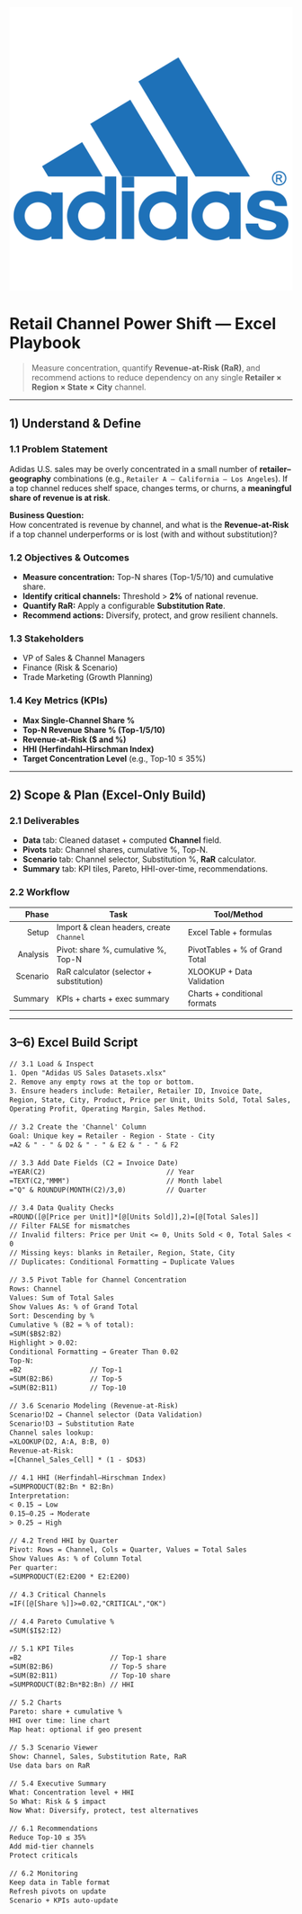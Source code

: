 ![Adidas Logo](assets/adidas_logo.png)

# Retail Channel Power Shift — Excel Playbook

> Measure concentration, quantify **Revenue-at-Risk (RaR)**, and recommend actions to reduce dependency on any single **Retailer × Region × State × City** channel.

---

## 1) Understand & Define

### 1.1 Problem Statement
Adidas U.S. sales may be overly concentrated in a small number of **retailer–geography** combinations (e.g., `Retailer A – California – Los Angeles`). If a top channel reduces shelf space, changes terms, or churns, a **meaningful share of revenue is at risk**.

**Business Question:**  
How concentrated is revenue by channel, and what is the **Revenue-at-Risk** if a top channel underperforms or is lost (with and without substitution)?

### 1.2 Objectives & Outcomes
- **Measure concentration:** Top-N shares (Top-1/5/10) and cumulative share.
- **Identify critical channels:** Threshold > **2%** of national revenue.
- **Quantify RaR:** Apply a configurable **Substitution Rate**.
- **Recommend actions:** Diversify, protect, and grow resilient channels.

### 1.3 Stakeholders
- VP of Sales & Channel Managers  
- Finance (Risk & Scenario)  
- Trade Marketing (Growth Planning)

### 1.4 Key Metrics (KPIs)
- **Max Single-Channel Share %**
- **Top-N Revenue Share % (Top-1/5/10)**
- **Revenue-at-Risk ($ and %)**
- **HHI (Herfindahl–Hirschman Index)**
- **Target Concentration Level** (e.g., Top-10 ≤ 35%)

---

## 2) Scope & Plan (Excel-Only Build)

### 2.1 Deliverables
- **Data** tab: Cleaned dataset + computed **Channel** field.
- **Pivots** tab: Channel shares, cumulative %, Top-N.
- **Scenario** tab: Channel selector, Substitution %, **RaR** calculator.
- **Summary** tab: KPI tiles, Pareto, HHI-over-time, recommendations.

### 2.2 Workflow
| Phase   | Task                                              | Tool/Method                    |
|--------:|---------------------------------------------------|--------------------------------|
| Setup   | Import & clean headers, create `Channel`          | Excel Table + formulas         |
| Analysis| Pivot: share %, cumulative %, Top-N               | PivotTables + % of Grand Total |
| Scenario| RaR calculator (selector + substitution)          | XLOOKUP + Data Validation      |
| Summary | KPIs + charts + exec summary                      | Charts + conditional formats   |

---

## 3–6) Excel Build Script

```excel
// 3.1 Load & Inspect
1. Open "Adidas US Sales Datasets.xlsx"
2. Remove any empty rows at the top or bottom.
3. Ensure headers include: Retailer, Retailer ID, Invoice Date, Region, State, City, Product, Price per Unit, Units Sold, Total Sales, Operating Profit, Operating Margin, Sales Method.

// 3.2 Create the 'Channel' Column
Goal: Unique key = Retailer - Region - State - City
=A2 & " - " & D2 & " - " & E2 & " - " & F2

// 3.3 Add Date Fields (C2 = Invoice Date)
=YEAR(C2)                              // Year
=TEXT(C2,"MMM")                        // Month label
="Q" & ROUNDUP(MONTH(C2)/3,0)          // Quarter

// 3.4 Data Quality Checks
=ROUND([@[Price per Unit]]*[@[Units Sold]],2)=[@[Total Sales]]
// Filter FALSE for mismatches
// Invalid filters: Price per Unit <= 0, Units Sold < 0, Total Sales < 0
// Missing keys: blanks in Retailer, Region, State, City
// Duplicates: Conditional Formatting → Duplicate Values

// 3.5 Pivot Table for Channel Concentration
Rows: Channel
Values: Sum of Total Sales
Show Values As: % of Grand Total
Sort: Descending by %
Cumulative % (B2 = % of total):
=SUM($B$2:B2)
Highlight > 0.02:
Conditional Formatting → Greater Than 0.02
Top-N:
=B2                 // Top-1
=SUM(B2:B6)         // Top-5
=SUM(B2:B11)        // Top-10

// 3.6 Scenario Modeling (Revenue-at-Risk)
Scenario!D2 → Channel selector (Data Validation)
Scenario!D3 → Substitution Rate
Channel sales lookup:
=XLOOKUP(D2, A:A, B:B, 0)
Revenue-at-Risk:
=[Channel_Sales_Cell] * (1 - $D$3)

// 4.1 HHI (Herfindahl–Hirschman Index)
=SUMPRODUCT(B2:Bn * B2:Bn)
Interpretation:
< 0.15 → Low
0.15–0.25 → Moderate
> 0.25 → High

// 4.2 Trend HHI by Quarter
Pivot: Rows = Channel, Cols = Quarter, Values = Total Sales
Show Values As: % of Column Total
Per quarter:
=SUMPRODUCT(E2:E200 * E2:E200)

// 4.3 Critical Channels
=IF([@[Share %]]>=0.02,"CRITICAL","OK")

// 4.4 Pareto Cumulative %
=SUM($I$2:I2)

// 5.1 KPI Tiles
=B2                      // Top-1 share
=SUM(B2:B6)              // Top-5 share
=SUM(B2:B11)             // Top-10 share
=SUMPRODUCT(B2:Bn*B2:Bn) // HHI

// 5.2 Charts
Pareto: share + cumulative %
HHI over time: line chart
Map heat: optional if geo present

// 5.3 Scenario Viewer
Show: Channel, Sales, Substitution Rate, RaR
Use data bars on RaR

// 5.4 Executive Summary
What: Concentration level + HHI
So What: Risk & $ impact
Now What: Diversify, protect, test alternatives

// 6.1 Recommendations
Reduce Top-10 ≤ 35%
Add mid-tier channels
Protect criticals

// 6.2 Monitoring
Keep data in Table format
Refresh pivots on update
Scenario + KPIs auto-update
